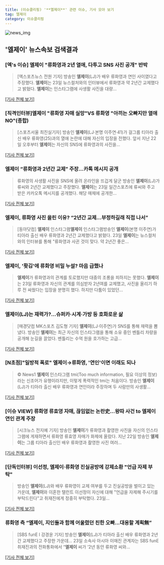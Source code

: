 ```yaml
---
title: (이슈클리핑) '**엘제이**' 관련 이슈, 기사 모아 보기
tag: 엘제이
category: 이슈클리핑
---
```

![news_img](https://user-images.githubusercontent.com/42597476/44507050-1206f400-a6e4-11e8-8d98-7ffbfebb353f.png)

## **'**엘제이**'** 뉴스속보 검색결과
### [엑's 이슈] **엘제이** "류화영과 2년 열애, 다투고 SNS 사진 공개" 반박

>[엑스포츠뉴스 전원 기자] 방송인 **엘제이**(LJ)가 배우 류화영과 연인 사이였다고 주장했다. **엘제이**는 23일 뉴스컬처와의 인터뷰에서 류화영과 약 2년간 교제했다고 밝혔다. **엘제이**는 인스타그램에 사생활 사진을 대량...

[[기사 전체 보기]](http://www.xportsnews.com/?ac=article_view&entry_id=1011289)

### [직격인터뷰]**엘제이** "류화영 자매 실망"VS 류화영 "아끼는 오빠지만 열애 NO"(종합)

>[스포츠서울 최진실기자] 방송인 **엘제이**(LJ·본명 이주연·41)가 걸그룹 티아라 출신 배우 류화영(25)과의 열애 논란에 대해 자신의 입장을 전했다. 앞서 지난 22일 오후부터 **엘제이**는 자신의 SNS에 류화영과의 사진을...

[[기사 전체 보기]](http://www.sportsseoul.com/news/read/672845)

### **엘제이** “류화영과 2년간 교제” 주장…카톡 메시지 공개

>류화영의 사생활 사진을 SNS에 올려 온라인을 뜨겁게 달군 방송인 **엘제이**(LJ)가 류씨와 2년간 교제했다고 주장했다. **엘제이**는 23일 일간스포츠에 류씨와 주고 받은 카카오톡 메시지를 공개했다. 해당 매체에 공개한...

[[기사 전체 보기]](http://sports.khan.co.kr/news/sk_index.html?art_id=201808231721003&sec_id=540101&pt=nv)

### **엘제이**, 류화영 사진 올린 이유? “2년간 교제…부정하길래 직접 나서”

>[동아닷컴] **엘제이** 인스타그램**엘제이** 인스타그램방송인 **엘제이**(본명 이주연)가 티아라 출신 배우 류화영과 2년간 교제했다고 밝혔다. 23일 **엘제이**는 뉴스컬처와의 인터뷰를 통해 "류화영과 사귄 것이 맞다. 약 2년간 좋은...

[[기사 전체 보기]](http://news.donga.com/3/all/20180823/91643583/2)

### **엘제이**, '홧김'에 류화영 비밀 누설? 마음 급했나

>**엘제이**가 류화영과의 관계를 토로했지만 대중의 조롱을 피하지는 못했다. **엘제이**는 23일 류화영과 자신의 관계를 의심받자 2년여를 교제했고, 사진을 올리기 하루 전 싸웠다는 입장을 분명히 했다. 하지만 다툼이 있었던...

[[기사 전체 보기]](http://viewers.heraldcorp.com/news/articleView.html?idxno=18626)

### **엘제이**(LJ)는 재력가?…슈퍼카·시계·가방 등 호화로운 삶

>[매경닷컴 MK스포츠 김도형 기자] **엘제이**(LJ·이주연)가 SNS를 통해 재력을 뽐냈다. 방송인 **엘제이**는 최근 자신의 인스타그램을 통해 소유 중인 벤틀리 차량을 공개해 눈길을 끌었다. 벤틀리는 수억 원을 호가하는 고급...

[[기사 전체 보기]](http://sports.mk.co.kr/view.php?year=2018&no=530047)

### [N초점]"일방적 폭로" **엘제이**→류화영, '연인'이면 이래도 되나

>© News1 **엘제이** 인스타그램 tmi(Too much information, 필요 이상의 정보)라는 신조어가 유행이라지만, 이렇게 폭력적인 tmi는 처음이다. 방송인 **엘제이**(LJ)가 티아라 출신 배우 류화영과 연인이라 주장하며 두 사람만의 사생활...

[[기사 전체 보기]](http://news1.kr/articles/?3406563)

### [이슈 VIEW] 류화영 류효영 자매, 끊임없는 논란史…왕따 사건 to **엘제이** 연인 관계 주장

>[시크뉴스 전지예 기자] 방송인 **엘제이**가 류화영과 촬영한 사진을 자신의 인스타그램에 게재하면서 류화영 류효영 자매가 화제에 올랐다. 지난 22일 방송인 **엘제이**는 그룹 티아라 출신인 배우 류화영과 촬영한 사진 여러...

[[기사 전체 보기]](http://chicnews.mk.co.kr/article.php?aid=1534992420207759006)

### [단독인터뷰] 이선정, **엘제이**·류화영 진실공방에 강제소환 "언급 자제 부탁"

>방송인 **엘제이**(LJ)와 배우 류화영이 교제 여부를 두고 진실공방을 벌이고 있는 가운데, **엘제이**와 이혼한 탤런트 이선정이 자신에 대해 "언급을 자제해 주시기를 부탁드린다"고 취재진에게 정중히 부탁했다. 23일...

[[기사 전체 보기]](http://enews24.tving.com/news/article.asp?nsID=1299080)

### 류화영 측 “**엘제이**, 지인들과 함께 어울렸던 친한 오빠…대응할 계획無”

>[SBS funE l 강경윤 기자] 방송인 **엘제이**(LJ)가 티아라 출신 배우 류화영과 2년간 교제했다고 주장한 가운데... 23일 소속사 아시아 이매진 관계자는 SBS funE 취재진과의 전화통화에서 “**엘제이** 씨가 ‘2년 동안 류화영 씨와...

[[기사 전체 보기]](http://sbsfune.sbs.co.kr/news/news_content.jsp?article_id=E10009184464)


